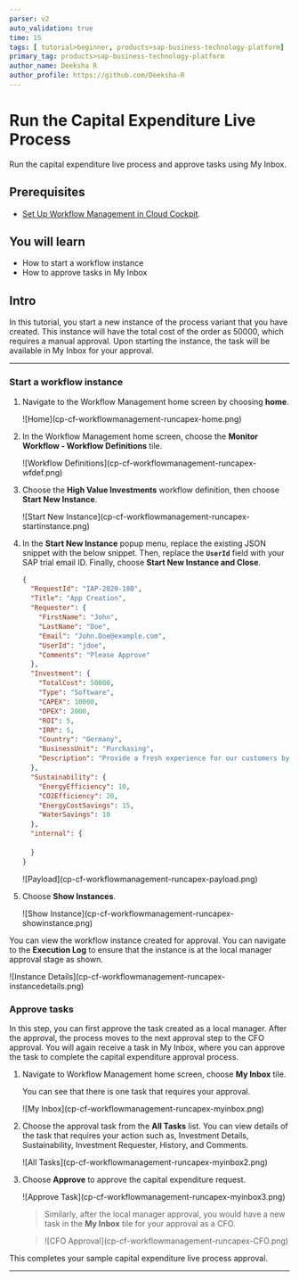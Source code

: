 ```yaml
---
parser: v2
auto_validation: true
time: 15
tags: [ tutorial>beginner, products>sap-business-technology-platform]
primary_tag: products>sap-business-technology-platform
author_name: Deeksha R
author_profile: https://github.com/Deeksha-R
---
```


# Run the Capital Expenditure Live Process
<!-- description --> Run the capital expenditure live process and approve tasks using My Inbox.

## Prerequisites
- [Set Up Workflow Management in Cloud Cockpit](cp-starter-ibpm-employeeonboarding-1-setup).

## You will learn
  - How to start a workflow instance
  - How to approve tasks in My Inbox

## Intro
In this tutorial, you start a new instance of the process variant that you have created. This instance will have the total cost of the order as 50000, which requires a manual approval. Upon starting the instance, the task will be available in My Inbox for your approval.

---

### Start a workflow instance

1. Navigate to the Workflow Management home screen by choosing **home**.

    <!-- border -->![Home](cp-cf-workflowmanagement-runcapex-home.png)


2. In the Workflow Management home screen, choose the **Monitor Workflow - Workflow Definitions** tile.

    <!-- border -->![Workflow Definitions](cp-cf-workflowmanagement-runcapex-wfdef.png)

3. Choose the **High Value Investments** workflow definition, then choose **Start New Instance**.

    <!-- border -->![Start New Instance](cp-cf-workflowmanagement-runcapex-startinstance.png)

4. In the **Start New Instance** popup menu, replace the existing JSON snippet with the below snippet. Then, replace the **`UserId`** field with your SAP trial email ID. Finally, choose **Start New Instance and Close**.

    ```JSON
    {
      "RequestId": "IAP-2020-180",
      "Title": "App Creation",
      "Requester": {
        "FirstName": "John",
        "LastName": "Doe",
        "Email": "John.Doe@example.com",
        "UserId": "jdoe",
        "Comments": "Please Approve"
      },
      "Investment": {
        "TotalCost": 50000,
        "Type": "Software",
        "CAPEX": 10000,
        "OPEX": 2000,
        "ROI": 5,
        "IRR": 5,
        "Country": "Germany",
        "BusinessUnit": "Purchasing",
        "Description": "Provide a fresh experience for our customers by providing new apps for our services"
      },
      "Sustainability": {
        "EnergyEfficiency": 10,
        "CO2Efficiency": 20,
        "EnergyCostSavings": 15,
        "WaterSavings": 10
      },
      "internal": {

      }
    }
    ```

      <!-- border -->![Payload](cp-cf-workflowmanagement-runcapex-payload.png)

4. Choose **Show Instances**.

    <!-- border -->![Show Instance](cp-cf-workflowmanagement-runcapex-showinstance.png)


You can view the workflow instance created for approval. You can navigate to the **Execution Log** to ensure that the instance is at the local manager approval stage as shown.

<!-- border -->![Instance Details](cp-cf-workflowmanagement-runcapex-instancedetails.png)


### Approve tasks

  In this step, you can first approve the task created as a local manager. After the approval, the process moves to the next approval step to the CFO approval. You will again receive a task in My Inbox, where you can approve the task to complete the capital expenditure approval process.

1. Navigate to Workflow Management home screen, choose **My Inbox** tile.

    You can see that there is one task that requires your approval.

    <!-- border -->![My Inbox](cp-cf-workflowmanagement-runcapex-myinbox.png)

2. Choose the approval task from the **All Tasks** list. You can view details of the task that requires your action such as, Investment Details, Sustainability, Investment Requester, History, and Comments.

    <!-- border -->![All Tasks](cp-cf-workflowmanagement-runcapex-myinbox2.png)

3. Choose **Approve** to approve the capital expenditure request.

    <!-- border -->![Approve Task](cp-cf-workflowmanagement-runcapex-myinbox3.png)

    >Similarly, after the local manager approval, you would have a new task in the **My Inbox** tile for your approval as a CFO.

    ><!-- border -->![CFO Approval](cp-cf-workflowmanagement-runcapex-CFO.png)

This completes your sample capital expenditure live process approval.



---
